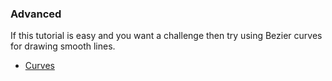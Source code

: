 ---
---

### Advanced

If this tutorial is easy and you want a challenge then try using Bezier curves
for drawing smooth lines.

* [Curves](https://p5js.org/learn/curves.html)
